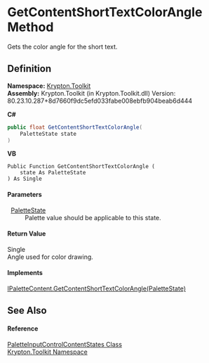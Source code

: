 # GetContentShortTextColorAngle Method


Gets the color angle for the short text.



## Definition
**Namespace:** <a href="79d2eac2-21f4-54ff-7552-b20c33c30600.md">Krypton.Toolkit</a>  
**Assembly:** Krypton.Toolkit (in Krypton.Toolkit.dll) Version: 80.23.10.287+8d7660f9dc5efd033fabe008ebfb904beab6d444

**C#**
``` C#
public float GetContentShortTextColorAngle(
	PaletteState state
)
```
**VB**
``` VB
Public Function GetContentShortTextColorAngle ( 
	state As PaletteState
) As Single
```



#### Parameters
<dl><dt>  <a href="93e626cd-00cf-240e-06c6-ab4d47e982ba.md">PaletteState</a></dt><dd>Palette value should be applicable to this state.</dd></dl>

#### Return Value
Single  
Angle used for color drawing.

#### Implements
<a href="9c631481-ee63-7c0d-afc9-ab2bca9c479a.md">IPaletteContent.GetContentShortTextColorAngle(PaletteState)</a>  


## See Also


#### Reference
<a href="cab6d0b2-e376-4728-ac52-1ada59eed973.md">PaletteInputControlContentStates Class</a>  
<a href="79d2eac2-21f4-54ff-7552-b20c33c30600.md">Krypton.Toolkit Namespace</a>  
